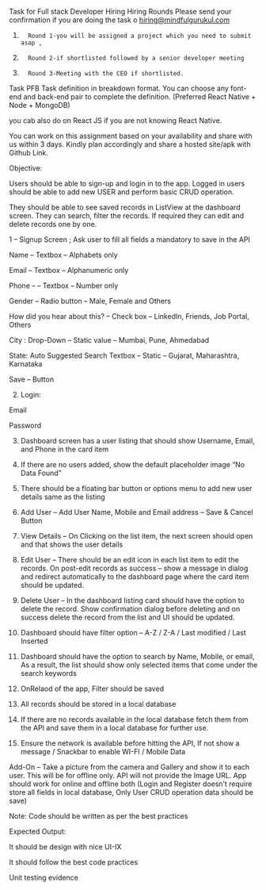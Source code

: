 Task for Full stack Developer Hiring
Hiring Rounds 
 Please send your confirmation if you are doing the task o hiring@mindfulgurukul.com

1.       Round 1-you will be assigned a project which you need to submit asap ,

2.       Round 2-if shortlisted followed by a senior developer meeting

3.       Round 3-Meeting with the CEO if shortlisted.

 Task
PFB Task definition in breakdown format. You can choose any font-end and back-end pair to complete the definition. (Preferred React Native + Node + MongoDB)

you cab also do on React JS if you are not knowing React Native.

You can work on this assignment based on your availability and share with us within 3 days. Kindly plan accordingly and share a hosted site/apk  with Github Link.

 

Objective:

Users should be able to sign-up  and login in to the app. Logged in users should be able to add new USER and perform basic CRUD operation.

They should be able to see saved records in ListView at the dashboard screen. They can search, filter the records. If required they can edit and delete records one by one.

 

1 – Signup Screen ; Ask user to fill all fields a mandatory to save in the API

 

Name – Textbox – Alphabets only

Email  – Textbox – Alphanumeric only

Phone –  – Textbox – Number only

Gender – Radio button – Male, Female and Others

How did you hear about this? – Check box – LinkedIn, Friends, Job Portal, Others

City :  Drop-Down – Static value – Mumbai, Pune, Ahmedabad

State: Auto Suggested Search Textbox – Static  – Gujarat, Maharashtra, Karnataka

Save – Button

 

2. Login:

Email

Password

 

3. Dashboard screen has a user listing that should show Username, Email, and Phone in the card item

4. If there are no users added, show the default placeholder image “No Data Found”

5. There should be a floating bar button or options menu to add new user details same as the listing

6. Add User – Add User Name, Mobile and Email address – Save & Cancel Button

7. View Details – On Clicking on the list item, the next screen should open and that shows the user details

8. Edit User – There should be an edit icon in each list item to edit the records. On post-edit records as success – show a message in dialog and redirect automatically to the dashboard page where the card item should be updated.

9. Delete User –  In the dashboard listing card should have the option to delete the record. Show confirmation dialog before deleting and on success delete the record from the list and UI should be updated.

10. Dashboard should have filter option – A-Z / Z-A / Last modified / Last Inserted

11. Dashboard should have the option to search by Name, Mobile, or email, As a result, the list should show only selected items that come under the search keywords

12. OnRelaod of the app, Filter should be saved

13. All records should be stored in a local database

14. If there are no records available in the local database fetch them from the API and save them in a local database for further use.

15. Ensure the network is available before hitting the API, If not show a message / Snackbar to enable WI-FI / Mobile Data

 

Add-On – Take a picture from the camera and Gallery and show it to each user. This will be for offline only. API will not provide the Image URL. App should work for online and offline both (Login and Register doesn’t require store all fields in local database, Only User CRUD operation data should be save)

 

Note: Code should be written as per the best practices

 

Expected Output:

 

It should be design with nice UI-IX

It should follow the best code practices

Unit testing evidence

 
